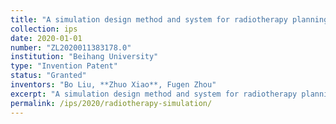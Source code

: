 ```yaml
---
title: "A simulation design method and system for radiotherapy planning based on expansion-contraction theory"
collection: ips
date: 2020-01-01
number: "ZL2020011383178.0"
institution: "Beihang University"
type: "Invention Patent"
status: "Granted"
inventors: "Bo Liu, **Zhuo Xiao**, Fugen Zhou"
excerpt: "A simulation design method and system for radiotherapy planning based on expansion-contraction theory."
permalink: /ips/2020/radiotherapy-simulation/
---
```

